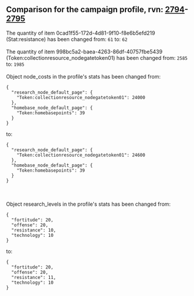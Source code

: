 ## Comparison for the campaign profile, rvn: [2794](https://github.com/PRO100KatYT/FortniteProfileRevisions/tree/main/profiles/campaign/2794%20campaign.json)-[2795](https://github.com/PRO100KatYT/FortniteProfileRevisions/tree/main/profiles/campaign/2795%20campaign.json)

The quantity of item 0cad1f55-172d-4d81-9f10-f8e6b5efd219 (Stat:resistance) has been changed from: `61` to: `62`
<br><br>
The quantity of item 998bc5a2-baea-4263-86df-40757fbe5439 (Token:collectionresource_nodegatetoken01) has been changed from: `2585` to: `1985`
<br><br>
Object node_costs in the profile's stats has been changed from:

```
{
  "research_node_default_page": {
    "Token:collectionresource_nodegatetoken01": 24000
  },
  "homebase_node_default_page": {
    "Token:homebasepoints": 39
  }
}
```

to:

```
{
  "research_node_default_page": {
    "Token:collectionresource_nodegatetoken01": 24600
  },
  "homebase_node_default_page": {
    "Token:homebasepoints": 39
  }
}
```

<br><br>
Object research_levels in the profile's stats has been changed from:

```
{
  "fortitude": 20,
  "offense": 20,
  "resistance": 10,
  "technology": 10
}
```

to:

```
{
  "fortitude": 20,
  "offense": 20,
  "resistance": 11,
  "technology": 10
}
```

<br><br>
